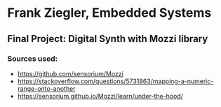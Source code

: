 # Frank Ziegler, Embedded Systems
## Final Project: Digital Synth with Mozzi library
### Sources used:
- https://github.com/sensorium/Mozzi
- https://stackoverflow.com/questions/5731863/mapping-a-numeric-range-onto-another
- https://sensorium.github.io/Mozzi/learn/under-the-hood/
